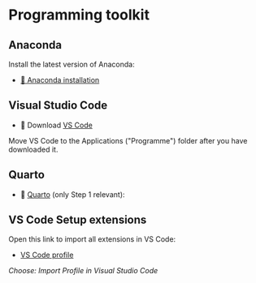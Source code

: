 # Programming toolkit



## Anaconda

Install the latest version of Anaconda:

- [💾 Anaconda installation](https://www.anaconda.com/download)



## Visual Studio Code 
 
- 💾 Download [VS Code](https://code.visualstudio.com/)  

Move VS Code to the Applications ("Programme") folder after you have downloaded it.


## Quarto

- 💾 [Quarto](https://quarto.org/docs/get-started/) (only Step 1 relevant):


## VS Code Setup extensions

Open this link to import all extensions in VS Code:

- [VS Code profile](https://vscode.dev/profile/github/e26d676b6abf5fc42b6d6cc3de5b5d9f)

*Choose: Import Profile in Visual Studio Code*


